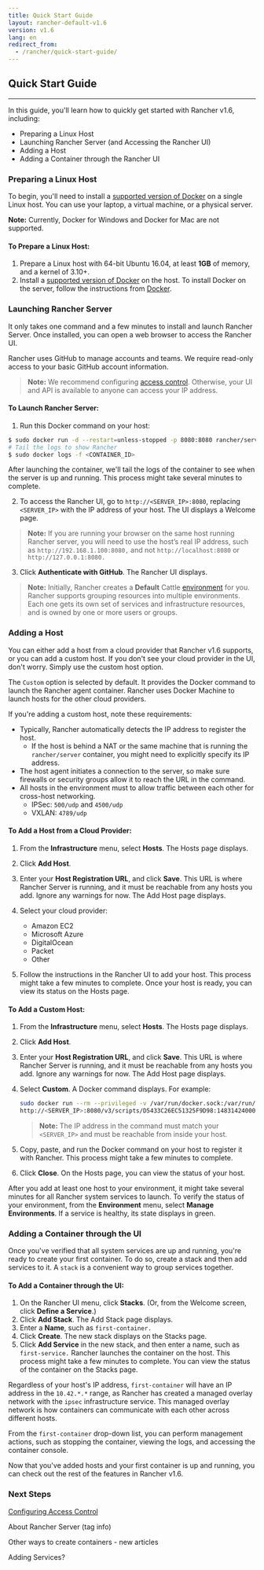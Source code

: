 ```yaml
---
title: Quick Start Guide
layout: rancher-default-v1.6
version: v1.6
lang: en
redirect_from:
  - /rancher/quick-start-guide/
---
```


## Quick Start Guide
---

In this guide, you'll learn how to quickly get started with Rancher v1.6, including:

* Preparing a Linux Host
* Launching Rancher Server (and Accessing the Rancher UI)
* Adding a Host
* Adding a Container through the Rancher UI

### Preparing a Linux Host

To begin, you'll need to install a [supported version of Docker]({{site.baseurl}}/rancher/{{page.version}}/{{page.lang}}/hosts/#supported-docker-versions) on a single Linux host. You can use your laptop, a virtual machine, or a physical server.

**Note:** Currently, Docker for Windows and Docker for Mac are not supported.

#### To Prepare a Linux Host:

1. Prepare a Linux host with 64-bit Ubuntu 16.04, at least **1GB** of memory, and a kernel of 3.10+.
2. Install a [supported version of Docker]({{site.baseurl}}/rancher/{{page.version}}/{{page.lang}}/hosts/#supported-docker-versions) on the host. To install Docker on the server, follow the instructions from [Docker](https://docs.docker.com/engine/installation/linux/ubuntulinux/).

### Launching Rancher Server

It only takes one command and a few minutes to install and launch Rancher Server. Once installed, you can open a web browser to access the Rancher UI.

Rancher uses GitHub to manage accounts and teams. We require read-only access to your basic GitHub account information.

> **Note:** We recommend configuring [access control]({{site.baseurl}}/rancher/{{page.version}}/{{page.lang}}/configuration/access-control/). Otherwise, your UI and API is available to anyone can access your IP address.

#### To Launch Rancher Server:

1. Run this Docker command on your host:
```bash
$ sudo docker run -d --restart=unless-stopped -p 8080:8080 rancher/server:stable
# Tail the logs to show Rancher
$ sudo docker logs -f <CONTAINER_ID>
```
After launching the container, we'll tail the logs of the container to see when the server is up and running. This process might take several minutes to complete.

2. To access the Rancher UI, go to `http://<SERVER_IP>:8080`, replacing `<SERVER_IP>` with the IP address of your host. The UI displays a Welcome page.

 > **Note:** If you are running your browser on the same host running Rancher server, you will need to use the host’s real IP address, such as `http://192.168.1.100:8080,` and not `http://localhost:8080` or `http://127.0.0.1:8080.`

3. Click **Authenticate with GitHub**. The Rancher UI displays.

>**Note:** Initially, Rancher creates a **Default** Cattle [environment]({{site.baseurl}}/rancher/{{page.version}}/{{page.lang}}/environments/) for you. Rancher supports grouping resources into multiple environments. Each one gets its own set of services and infrastructure resources, and is owned by one or more users or groups.

### Adding a Host

You can either add a host from a cloud provider that Rancher v1.6 supports, or you can add a custom host. If you don't see your cloud provider in the UI, don't worry. Simply use the custom host option.

The `Custom` option is selected by default. It provides the Docker command to launch the Rancher agent container. Rancher uses Docker Machine to launch hosts for the other cloud providers.

If you're adding a custom host, note these requirements:
* Typically, Rancher automatically detects the IP address to register the host.
  * If the host is behind a NAT or the same machine that is running the `rancher/server` container, you might need to explicitly specify its IP address.
* The host agent initiates a connection to the server, so make sure firewalls or security groups allow it to reach the URL in the command.
* All hosts in the environment must to allow traffic between each other for cross-host networking.
  * IPSec: `500/udp` and `4500/udp`
  * VXLAN: `4789/udp`

#### To Add a Host from a Cloud Provider:

1. From the **Infrastructure** menu, select **Hosts**. The Hosts page displays.
2. Click **Add Host**.
3. Enter your **Host Registration URL**, and click **Save**. This URL is where Rancher Server is running, and it must be reachable from any hosts you add. Ignore any warnings for now. The Add Host page displays.
4. Select your cloud provider:
   * Amazon EC2
   * Microsoft Azure
   * DigitalOcean
   * Packet
   * Other

5. Follow the instructions in the Rancher UI to add your host. This process might take a few minutes to complete. Once your host is ready, you can view its status on the Hosts page.

#### To Add a Custom Host:

1. From the **Infrastructure** menu, select **Hosts**. The Hosts page displays.
2. Click **Add Host**.
3. Enter your **Host Registration URL**, and click **Save**. This URL is where Rancher Server is running, and it must be reachable from any hosts you add. Ignore any warnings for now. The Add Host page displays.
4. Select **Custom**. A Docker command displays. For example:
   ```bash
   sudo docker run --rm --privileged -v /var/run/docker.sock:/var/run/docker.sock -v /var/lib/rancher:/var/lib/rancher rancher/agent:v2.0-alpha2
   http://<SERVER_IP>:8080/v3/scripts/D5433C26EC51325F9D98:1483142400000:KvILQKwz1N2MpOkOiIvGYKKGdE
   ```

   >**Note:** The IP address in the command must match your `<SERVER_IP>` and must be reachable from inside your host.

5. Copy, paste, and run the Docker command on your host to register it with Rancher. This process might take a few minutes to complete.
6. Click **Close**. On the Hosts page, you can view the status of your host.

After you add at least one host to your environment, it might take several minutes for all Rancher system services to launch. To verify the status of your environment, from the **Environment** menu, select **Manage Environments**. If a service is healthy, its state displays in green.

### Adding a Container through the UI

Once you've verified that all system services are up and running, you're ready to create your first container. To do so, create a stack and then add services to it. A `stack` is a convenient way to group services together.

#### To Add a Container through the UI:

1. On the Rancher UI menu, click **Stacks**. (Or, from the Welcome screen, click **Define a Service**.)
2. Click **Add Stack**. The Add Stack page displays.
3. Enter a **Name**, such as `first-container.`
4. Click **Create**. The new stack displays on the Stacks page.
5. Click **Add Service** in the new stack, and then enter a name, such as `first-service.` Rancher launches the container on the host. This process might take a few minutes to complete. You can view the status of the container on the Stacks page.

Regardless of your host's IP address, `first-container` will have an IP address in the `10.42.*.*` range, as Rancher has created a managed overlay network with the `ipsec` infrastructure service. This managed overlay network is how containers can communicate with each other across different hosts.

From the `first-container` drop-down list, you can perform management actions, such as stopping the container, viewing the logs, and accessing the container console.

Now that you've added hosts and your first container is up and running, you can check out the rest of the features in Rancher v1.6.

### Next Steps

[Configuring Access Control]({{site.baseurl}}/rancher/{{page.version}}/{{page.lang}}/configuration/access-control/)

About Rancher Server (tag info)

Other ways to create containers - new articles

Adding Services?
